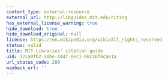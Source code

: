 ```yaml
---
content_type: external-resource
external_url: http://libguides.mit.edu/citing
has_external_license_warning: true
hide_download: true
hide_download_original: null
license: https://en.wikipedia.org/wiki/All_rights_reserved
status: valid
title: MIT Libraries' citation guide
uid: 32ca0fb2-a0be-4447-8ec1-60c36f4cae1a
url_status_code: 200
wayback_url: ''
---
```

